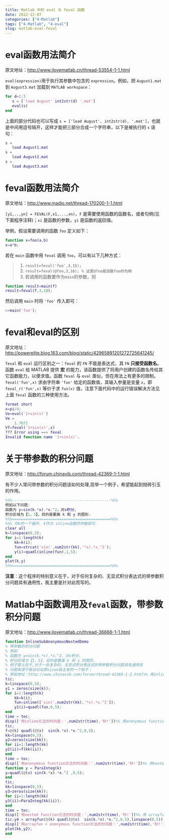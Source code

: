 ```yaml
---
title: Matlab 中的 eval 与 feval 函数
date: 2012-12-07
categories: ["4-Matlab"]
tags: ["4-Matlab", "4-eval"]
slug: matlab-eval-feval
---
```


# eval函数用法简介

原文地址：<http://www.ilovematlab.cn/thread-53554-1-1.html>

`eval(expression)`用于执行其参数中包含的 `expression`。例如，把 `August1.mat` 到 `August3.mat` 加载到 `MATLAB workspace`：

```matlab
for d=1:3
   s = ['load August' int2str(d) '.mat']
   eval(s)
end
```

上面的部分代码也可以写成 `s = ['load August', int2str(d), '.mat']`，也就是中间用逗号隔开，这样才能把三部分合成一个字符串，以下是被执行的 `s` 语句：

```matlab
s =
   load August1.mat
s =
   load August2.mat
s =
   load August3.mat
```

<!-- more -->

# feval函数用法简介

原文地址：<http://www.madio.net/thread-170200-1-1.html>

`[y1,..,yn] = FEVAL(F,x1,...,xn)`，`F` 是需要使用函数的函数名，或者句柄(见下面程序注释)；`xi` 是函数的参数，`yi` 是函数的返回值。

举例，假设需要调用的函数 `foo` 定义如下：

```matlab
function x=foo(a,b)
x=a*b;
```

若在 `main` 函数中用 `feval` 调用 `foo`，可以有以下几种方式：

> 1. `result=feval('foo',3,15);`
> 2. `result=feval(@foo,3,16); % 这里@foo是函数foo的句柄`
> 3. 若调用的函数要作为`main`的参数，则

```matlab
function result=main(f)
result=feval(f,3,10);
```

然后调用 `main` 时将 `'foo'` 传入即可：

```matlab
>>main('foo');
```

# feval和eval的区别

原文地址：<http://powerelite.blog.163.com/blog/static/42965891201272725641245/>

`feval` 和 `eval` 运行区别之一：`feval` 的 `FN` 不能是表达式，其 `FN` **只接受函数名**。函数 `eval` 给 MATLAB 提供 **宏** 的能力，该函数提供了将用户创建的函数名传给其它函数能力，以便求值。函数 `feval` 与 `eval` 类似，但在用法上有更多的限制。`feval('fun',x)` 求由字符串 `'fun'` 给定的函数值，其输入参量是变量 `x`，即 `feval_r('fun',x)` 等价于求 `fun(x)` 值，注意下面代码中的运行错误解决方法见上面 `feval` 函数的三种使用方法。

```matlab
format short
x=pi/4;
Ve=eval('1+sin(x)') 
Ve =
    1.7071 
Vf=feval('1+sin(x)',x) 
??? Error using ==> feval
Invalid function name '1+sin(x)'.
```

# 关于带参数的积分问题

原文地址：<http://forum.chinavib.com/thread-42369-1-1.html>

有不少人常问带参数的积分问题该如何处理,现举一个例子，希望能起到抛砖引玉的作用。

```matlab
%%%--------------------------------------------%%%
例如以下问题:
函数为 y=sin(k.*x).*x.^2，对x积分，
积分区域为【1，5】，目的是要画 k 和 y 的图形.
%%%============================================%%%
%%% 作k的一个循环, k作为 inline函数的参数即可.
clear all
k=linspace(0,5);
for i=1:length(k)
    kk=k(i);
    fun=strcat('sin(',num2str(kk),'*x).*x.^2');
    y(i)=quadl(inline(fun),1,5);
end
plot(k,y)
%%%============================================%%%
```

**注意**：这个程序的特别意义在于，对于任何复杂的、无显式积分表达式的带参数积分问题具有通用性，我主要是针对此而写的。

# Matlab中函数调用及`feval`函数，带参数积分问题

原文地址：<http://www.ilovematlab.cn/thread-36666-1-1.html>

```matlab
function InlineSubAnonymousNestedDemo
% 带参数的积分问题
% 例如
% 函数为 y=sin(k.*x).*x.^2，对x积分，
% 积分区域为【1，5】，目的是要画 k 和 y 的图形.
% 例子意义在于,对于一些复杂的、无显式积分表达式的带参数积分问题具有通用性
% 问题来源于振动论坛原xjzuo版主发的一个帖子；
% 原帖地址：http://www.chinavib.com/forum/thread-42369-1-2.html%% 用inline解决
tic;
k=linspace(0,5);
y1 = zeros(size(k));
for i=1:length(k)
    kk=k(i);
    fun=inline(['sin(',num2str(kk),'*x).*x.^2']);
    y1(i)=quadl(fun,0,5);
end
time = toc;
disp(['用inline方法的时间是：',num2str(time),'秒!'])%% 用anonymous function 解决
tic;
f=@(k) quadl(@(x)  sin(k.*x).*x.^2,0,5);
kk=linspace(0,5);
y2=zeros(size(kk));
for ii=1:length(kk)
y2(ii)=f(kk(ii));
end
time = toc;
disp(['用anonymous function方法的时间是：',num2str(time),'秒!'])%% 用nested function解决
function y = ParaInteg(k)
y=quadl(@(x) sin(k.*x).*x.^2 ,0,5);
end
tic;
kk=linspace(0,5);
y3=zeros(size(kk));
for ii=1:length(kk)
y3(ii)=ParaInteg(kk(ii));
end
time = toc;
disp(['用nested function方法的时间是：',num2str(time),'秒!'])%% 用 arrayfun + anonymous function 解决
tic;y4 = arrayfun(@(k) quadl(@(x)  sin(k.*x).*x.^2,0,5),linspace(0,5));time = toc;
disp(['用arrayfun + anonymous function方法的时间是：',num2str(time),'秒!'])
plot(kk,y2);
end
```